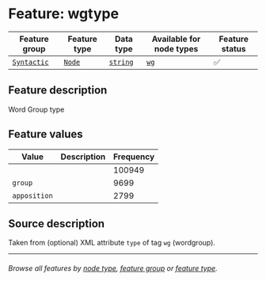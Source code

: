 # Feature: wgtype

Feature group | Feature type | Data type | Available for node types | Feature status
---  | --- | --- | --- | ---
[`Syntactic`](featuresbygroup.md#syntactic-features) | [`Node`](featuresbyfeaturetype.md#node-features) | [`string`](featuresbydatatype.md#string-datatype)  | [`wg`](featuresbynodetype.md#wordgroup-nodes) | ✅ 

## Feature description 

Word Group type

## Feature values

Value | Description | Frequency
--- |  --- | ---
` ` | | 100949
`group` | | 9699
`apposition` | | 2799

## Source description

Taken from (optional) XML attribute `type` of tag `wg` (wordgroup).

---
###### *Browse all features by [node type](featuresbynodetype.md#readme), [feature group](featuresbygroup.md#readme) or [feature type](featuresbyfeaturetype.md#readme).*
